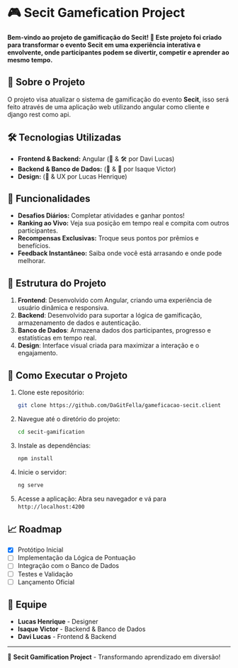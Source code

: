 ```markdown
````
# 🎮 Secit Gamefication Project

**Bem-vindo ao projeto de gamificação do Secit! 🚀 Este projeto foi criado para transformar o evento Secit em uma experiência interativa e envolvente, onde participantes podem se divertir, competir e aprender ao mesmo tempo.**

## 📜 Sobre o Projeto

O projeto visa atualizar o sistema de gamificação do evento **Secit**, isso será feito através de uma aplicação web utilizando angular como cliente e django rest como api.

## 🛠️ Tecnologias Utilizadas

- **Frontend & Backend:** Angular (🎨 & 🛠️ por Davi Lucas)
- **Backend & Banco de Dados:** (💾 & 🔧 por Isaque Victor)
- **Design:** (🎨 & UX por Lucas Henrique)

## 🌟 Funcionalidades

- **Desafios Diários:** Completar atividades e ganhar pontos!
- **Ranking ao Vivo:** Veja sua posição em tempo real e compita com outros participantes.
- **Recompensas Exclusivas:** Troque seus pontos por prêmios e benefícios.
- **Feedback Instantâneo:** Saiba onde você está arrasando e onde pode melhorar.

## 🧩 Estrutura do Projeto

1. **Frontend**: Desenvolvido com Angular, criando uma experiência de usuário dinâmica e responsiva.
2. **Backend**: Desenvolvido para suportar a lógica de gamificação, armazenamento de dados e autenticação.
3. **Banco de Dados**: Armazena dados dos participantes, progresso e estatísticas em tempo real.
4. **Design**: Interface visual criada para maximizar a interação e o engajamento.

## 🚀 Como Executar o Projeto
   
1. Clone este repositório:
   ```bash
   git clone https://github.com/DaGitFella/gameficacao-secit.client
   ```
2. Navegue até o diretório do projeto:
   ```bash
   cd secit-gamification
   ```
3. Instale as dependências:
   ```bash
   npm install
   ```
4. Inicie o servidor:
   ```bash
   ng serve
   ```
5. Acesse a aplicação:
   Abra seu navegador e vá para `http://localhost:4200`

## 📈 Roadmap

- [x] Protótipo Inicial
- [ ] Implementação da Lógica de Pontuação
- [ ] Integração com o Banco de Dados
- [ ] Testes e Validação
- [ ] Lançamento Oficial

## 👥 Equipe

- **Lucas Henrique** - Designer
- **Isaque Victor** - Backend & Banco de Dados
- **Davi Lucas** - Frontend & Backend

---

🎉 **Secit Gamification Project** - Transformando aprendizado em diversão!
```
